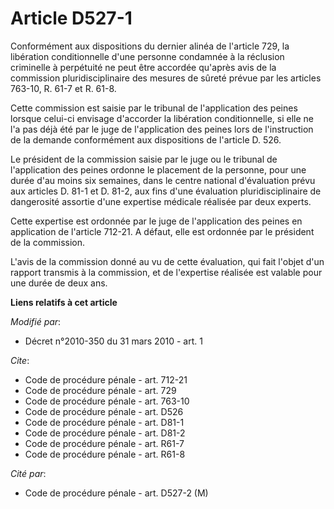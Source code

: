 # Article D527-1

Conformément aux dispositions du dernier alinéa de l'article 729, la libération conditionnelle d'une personne condamnée à la
réclusion criminelle à perpétuité ne peut être accordée qu'après avis de la commission pluridisciplinaire des mesures de
sûreté prévue par les articles 763-10, R. 61-7 et R. 61-8. 

Cette commission est saisie par le tribunal de l'application des peines lorsque celui-ci envisage d'accorder la libération
conditionnelle, si elle ne l'a pas déjà été par le juge de l'application des peines lors de l'instruction de la demande
conformément aux dispositions de l'article D. 526. 

Le président de la commission saisie par le juge ou le tribunal de l'application des peines ordonne le placement de la
personne, pour une durée d'au moins six semaines, dans le centre national d'évaluation prévu aux articles D. 81-1 et D. 81-2,
aux fins d'une évaluation pluridisciplinaire de dangerosité assortie d'une expertise médicale réalisée par deux experts. 

Cette expertise est ordonnée par le juge de l'application des peines en application de l'article 712-21. A défaut, elle est
ordonnée par le président de la commission. 

L'avis de la commission donné au vu de cette évaluation, qui fait l'objet d'un rapport transmis à la commission, et de
l'expertise réalisée est valable pour une durée de deux ans.

**Liens relatifs à cet article**

_Modifié par_:

  - Décret n°2010-350 du 31 mars 2010 - art. 1

_Cite_:

  - Code de procédure pénale - art. 712-21
  - Code de procédure pénale - art. 729
  - Code de procédure pénale - art. 763-10
  - Code de procédure pénale - art. D526
  - Code de procédure pénale - art. D81-1
  - Code de procédure pénale - art. D81-2
  - Code de procédure pénale - art. R61-7
  - Code de procédure pénale - art. R61-8

_Cité par_:

  - Code de procédure pénale - art. D527-2 (M)
